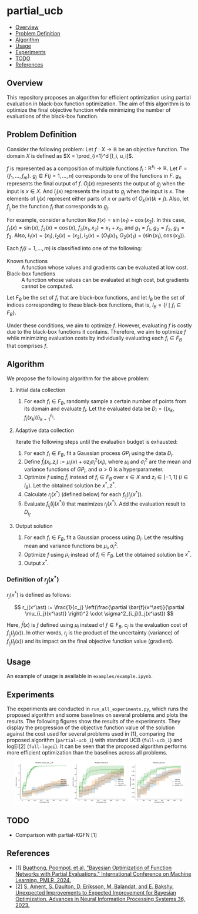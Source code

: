 # partial_ucb

- [Overview](#overview)
- [Problem Definition](#problem-definition)
- [Algorithm](#algorithm)
- [Usage](#usage)
- [Experiments](#experiments)
- [TODO](#todo)
- [References](#references)


## Overview

This repository proposes an algorithm for efficient optimization using partial evaluation in black-box function optimization.
The aim of this algorithm is to optimize the final objective function while minimizing the number of evaluations of the black-box function.

## Problem Definition

Consider the following problem:
Let $f : X \to \mathbb{R}$ be an objective function.
The domain $X$ is defined as $X = \prod_{i=1}^d [l_i, u_i]$.

$f$ is represented as a composition of multiple functions $f_i: \mathbb{R}^{k_i} \to \mathbb{R}$.
Let $F = \{f_1, \dots, f_m\}$.
$g_j \in F (j=1,\dots, n)$ corresponds to one of the functions in $F$.
$g_n$ represents the final output of $f$.
$O_j(x)$ represents the output of $g_j$ when the input is $x \in X$.
And $I_j(x)$ represents the input to $g_j$ when the input is $x$. The elements of $I_j(x)$ represent either parts of $x$ or parts of $O_k(x) (k \neq j)$.
Also, let $f_{i_j}$ be the function $f_i$ that corresponds to $g_j$.

For example, consider a function like $f(x) = \sin(x_1) + \cos(x_2)$.
In this case, $f_1(x) = \sin(x)$, $f_2(x) = \cos(x)$, $f_3(x_1, x_2) = x_1 + x_2$, and
$g_1 = f_1$, $g_2 = f_2$, $g_3 = f_3$.
Also, $I_1(x) = (x_1), I_2(x) = (x_2), I_3(x) = (O_1(x)_1, O_2(x)_1) = (\sin(x_1), \cos(x_2))$.

Each $f_i (i=1,\dots, m)$ is classified into one of the following:

<dl>
   <dt>Known functions</dt>
   <dd>
      A function whose values and gradients can be evaluated at low cost.
   </dd>
   <dt>Black-box functions</dt>
   <dd>
      A function whose values can be evaluated at high cost, but gradients cannot be computed.
   </dd>
</dl>

Let $F_B$ be the set of $f_i$ that are black-box functions, and let $I_B$ be the set of indices corresponding to these black-box functions, that is, $I_B = \{ i \mid f_i \in F_B \}$.

Under these conditions, we aim to optimize $f$. However, evaluating $f$ is costly due to the black-box functions it contains. Therefore, we aim to optimize $f$ while minimizing evaluation costs by individually evaluating each $f_i \in F_B$ that comprises $f$.

## Algorithm

We propose the following algorithm for the above problem:

1. Initial data collection
   1. For each $f_i \in F_B$, randomly sample a certain number of points from its domain and evaluate $f_i$. Let the evaluated data be $D_i = \{(x_k, f_i(x_k))\}_{k=1}^{n_i}$.
2. Adaptive data collection

   Iterate the following steps until the evaluation budget is exhausted:

   1. For each $f_i \in F_B$, fit a Gaussian process $GP_i$ using the data $D_i$.
   2. Define $\hat{f}_i(x_i, z_i) := \mu_i(x) + \alpha z_i \sigma_i^2(x_i)$, where $\mu_i$ and $\sigma_i^2$ are the mean and variance functions of $GP_i$, and $\alpha > 0$ is a hyperparameter.
   3. Optimize $f$ using $\hat{f}_i$ instead of $f_i \in F_B$ over $x \in X$ and $z_i \in [-1, 1]\ (i \in I_B)$. Let the obtained solution be $x^\ast, z^\ast$.
   4. Calculate $r_j(x^\ast)$ (defined below) for each $f_{i_j}(I_j(x^\ast))$.
   5. Evaluate $f_{i_j}(I_j(x^\ast))$ that maximizes $r_j(x^\ast)$. Add the evaluation result to $D_{i_j}$.

3. Output solution
   1. For each $f_i \in F_B$, fit a Gaussian process using $D_i$. Let the resulting mean and variance functions be $\mu_i, \sigma^2_i$.
   2. Optimize $f$ using $\mu_i$ instead of $f_i \in F_B$. Let the obtained solution be $x^\ast$.
   3. Output $x^\ast$.

### Definition of $r_j(x^\ast)$

$r_j(x^\ast)$ is defined as follows:

$$
r_j(x^\ast) := \frac{1}{c_j} \left(\frac{\partial \bar{f}(x^\ast)}{\partial \mu_{i_j}(x^\ast)} \right)^2 \cdot \sigma^2_{i_j}(I_j(x^\ast))
$$

Here, $\bar{f}(x)$ is $f$ defined using $\mu_i$ instead of $f \in F_B$, $c_j$ is the evaluation cost of $f_{i_j}(I_j(x))$.
In other words, $r_j$ is the product of the uncertainty (variance) of $f_{i_j}(I_j(x))$ and its impact on the final objective function value (gradient).

## Usage

An example of usage is available in `examples/example.ipynb`.

## Experiments

The experiments are conducted in `run_all_experiments.py`, which runs the proposed algorithm and some baselines on several problems and plots the results. The following figures show the results of the experiments. They display the progression of the objective function value of the solution against the cost used for several problems used in [1], comparing the proposed algorithm (`partial-ucb_1`) with standard UCB (`full-ucb_1`) and logEI[2] (`full-logei`). It can be seen that the proposed algorithm performs more efficient optimization than the baselines across all problems.

<p align="center">
  <img src="figs/ackley_6d_1_49_cost_vs_obj.png" width="30%" />
  <img src="figs/freesolv3_cost_vs_obj.png" width="30%" />
  <img src="figs/pharma_cost_vs_obj.png" width="30%" />
</p>

## TODO

- Comparison with partial-KGFN [1]

## References

- [1] [Buathong, Poompol, et al. "Bayesian Optimization of Function Networks with Partial Evaluations." International Conference on Machine Learning. PMLR, 2024.](https://proceedings.mlr.press/v235/buathong24a.html)
- [2] [S. Ament, S. Daulton, D. Eriksson, M. Balandat, and E. Bakshy. Unexpected Improvements to Expected Improvement for Bayesian Optimization. Advances in Neural Information Processing Systems 36, 2023.](https://arxiv.org/abs/2310.20708)
